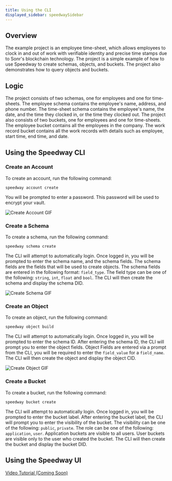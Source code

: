 ```yaml
---
title: Using the CLI
displayed_sidebar: speedwaySidebar
---
```


## Overview
The example project is an employee time-sheet, which allows employees to clock in and out of work with verifiable identity and precise time stamps due to Sonr's blockchain technology. The project is a simple example of how to use Speedway to create schemas, objects, and buckets. The project also demonstrates how to query objects and buckets.

## Logic
The project consists of two schemas, one for employees and one for time-sheets. The employee schema contains the employee's name, address, and phone number. The time-sheet schema contains the employee's name, the date, and the time they clocked in, or the time they clocked out.  The project also consists of two buckets, one for employees and one for time-sheets. The employee bucket contains all the employees in the company. The work record bucket contains all the work records with details such as employee, start time, end time, and date.

## Using the Speedway CLI

### Create an Account
To create an account, run the following command:
```
speedway account create
```
You will be prompted to enter a password. This password will be used to encrypt your vault.

![Create Account GIF](https://raw.githubusercontent.com/sonr-io/docs/main/assets/create-account-cli.gif)


### Create a Schema
To create a schema, run the following command:
```
speedway schema create
```
The CLI will attempt to automatically login. Once logged in, you will be prompted to enter the schema name, and the schema fields. The schema fields are the fields that will be used to create objects. The schema fields are entered in the following format: ```field_type```. The field type can be one of the following: ```string```, ```int```, ```float``` and ```bool```. The CLI will then create the schema and display the schema DID.

![Create Schema GIF](https://raw.githubusercontent.com/sonr-io/docs/main/assets/create-account-cli.gif)

### Create an Object
To create an object, run the following command:
```
speedway object build
```
The CLI will attempt to automatically login. Once logged in, you will be prompted to enter the schema ID. After entering the schema ID, the CLI will prompt you to enter the object fields. Object Fields are entered via a prompt from the CLI, you will be required to enter the ```field_value``` for a ```field_name```. The CLI will then create the object and display the object CID.

![Create Object GIF](https://raw.githubusercontent.com/sonr-io/docs/main/assets/create-object-cli.gif)

### Create a Bucket
To create a bucket, run the following command:
```
speedway bucket create
```
The CLI will attempt to automatically login. Once logged in, you will be prompted to enter the bucket label. After entering the bucket label, the CLI will prompt you to enter the visibility of the bucket. The visibility can be one of the following: ```public```, ```private```. The role can be one of the following: ```application```, ```user```. Application buckets are visible to all users. User buckets are visible only to the user who created the bucket. The CLI will then create the bucket and display the bucket DID.

## Using the Speedway UI
[Video Tutorial (Coming Soon)](https://)
